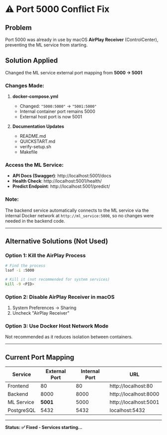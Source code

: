 # ⚠️ Port 5000 Conflict Fix

## Problem
Port 5000 was already in use by macOS **AirPlay Receiver** (ControlCenter), preventing the ML service from starting.

## Solution Applied
Changed the ML service external port mapping from **5000 → 5001**

### Changes Made:

1. **docker-compose.yml**
   - Changed: `"5000:5000"` → `"5001:5000"`
   - Internal container port remains 5000
   - External host port is now 5001

2. **Documentation Updates**
   - README.md
   - QUICKSTART.md
   - verify-setup.sh
   - Makefile

### Access the ML Service:
- **API Docs (Swagger)**: http://localhost:5001/docs
- **Health Check**: http://localhost:5001/health/
- **Predict Endpoint**: http://localhost:5001/predict/

### Note:
The backend service automatically connects to the ML service via the internal Docker network at `http://ml_service:5000`, so no changes were needed in the backend code.

---

## Alternative Solutions (Not Used)

### Option 1: Kill the AirPlay Process
```bash
# Find the process
lsof -i :5000

# Kill it (not recommended for system services)
kill -9 <PID>
```

### Option 2: Disable AirPlay Receiver in macOS
1. System Preferences → Sharing
2. Uncheck "AirPlay Receiver"

### Option 3: Use Docker Host Network Mode
Not recommended as it reduces isolation between containers.

---

## Current Port Mapping

| Service | External Port | Internal Port | URL |
|---------|---------------|---------------|-----|
| Frontend | 80 | 80 | http://localhost:80 |
| Backend | 8000 | 8000 | http://localhost:8000 |
| ML Service | **5001** | 5000 | http://localhost:5001 |
| PostgreSQL | 5432 | 5432 | localhost:5432 |

---

**Status: ✅ Fixed - Services starting...**
